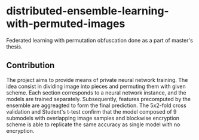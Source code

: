 # distributed-ensemble-learning-with-permuted-images
Federated learning with permutation obfuscation done as a part of master's thesis.

## Contribution
The project aims to provide means of private neural network training. The idea consist in dividing image into pieces and permuting them with given scheme. 
Each section corresponds to a neural network instance, and the models are trained separately. Subsequently, features precomputed by the ensemble are aggreagted to form the final prediction.
The 5x2-fold cross validation and Student's t-test confirm that the model composed of 9 submodels with overlapping image samples and blockwise encryption scheme is able to replicate the same accuracy as single model with no encryption.
